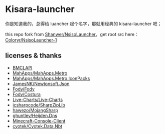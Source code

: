# Kisara-launcher

你是知道我的，总得给 luancher 起个名字，那就用经典的 kisara-launcher 吧；

this repo fork from [Shanwer/NsisoLauncher](https://github.com/Shanwer/NsisoLauncher.git)，get root src here：[Coloryr/NsisoLauncher-1](https://github.com/Coloryr/NsisoLauncher-1.git)

## licenses & thanks

-   [BMCLAPI](https://bmclapidoc.bangbang93.com/)
-   [MahApps/MahApps.Metro](https://github.com/MahApps/MahApps.Metro)
-   [MahApps/MahApps.Metro.IconPacks](https://github.com/MahApps/MahApps.Metro.IconPacks)
-   [JamesNK/Newtonsoft.Json](https://github.com/JamesNK/Newtonsoft.Json)
-   [Fody/Fody](https://github.com/Fody/Fody)
-   [Fody/Costura](https://github.com/Fody/Costura)
-   [Live-Charts/Live-Charts](https://github.com/Live-Charts/Live-Charts)
-   [icsharpcode/SharpZipLib](https://github.com/icsharpcode/SharpZipLib)
-   [hawezo/MojangSharp](https://github.com/hawezo/MojangSharp)
-   [ghuntley/Heijden.Dns](https://github.com/ghuntley/Heijden.Dns)
-   [Minecraft-Console-Client](https://github.com/ORelio/Minecraft-Console-Client)
-   [cyotek/Cyotek.Data.Nbt](https://github.com/cyotek/Cyotek.Data.Nbt)
